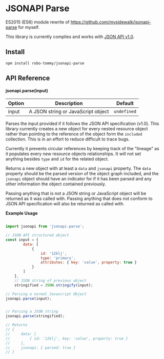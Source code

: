 # JSONAPI Parse

ES2015 (ES6) module rewrite of https://github.com/mysidewalk/jsonapi-parse for myself.

This library is currently complies and works with [JSON API v1.0](http://jsonapi.org/format/).

## Install
`npm install robo-tommy/jsonapi-parse`

## API Reference

#### jsonapi.parse(input)
| Option | Description                        | Default     |
| ------ | ---------------------------------- | ----------- |
| input  | A JSON string or JavaScript object | `undefined` |

Parses the input provided if it follows the JSON API specification (v1.0). This library currently creates a new object for every nested resource object rather than pointing to the reference of the object form the `included` collection. This is in an effort to reduce difficult to trace bugs.

Currently it prevents circular references by keeping track of the "lineage" as it populates every new resource objects relationships. It will not set anything besides `type` and `id` for the related object.

Returns a new object with at least a `data` and `jsonapi` property. The `data` property should be the parsed version of the object graph included, and the `jsonapi` object should have an indicator for if it has been parsed and any other information the object contained previously.

Passing anything that is not a JSON string or JavaScript object will be returned as it was called with. Passing anything that does not conform to JSON API specification will also be returned as called with.

**Example Usage**
``` javascript

import jsonapi from 'jsonapi-parse';

// JSON API structured object
const input = {
        data: [
            {
                id: '12klj',
                type: 'primary',
                attributes: { key: 'value', property: true }
            }
        ]
    },
    // JSON string of previous object
    stringified = JSON.stringify(input);

// Parsing a normal Javascript Object
jsonapi.parse(input);


// Parsing a JSON string
jsonapi.parse(stringified);

// Returns
// {
//     data: [
//         { id: '12klj', key: 'value', property: true }
//     ],
//     jsonapi: { parsed: true }
// }

```

